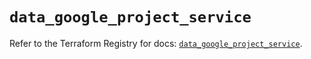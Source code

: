 # `data_google_project_service`

Refer to the Terraform Registry for docs: [`data_google_project_service`](https://registry.terraform.io/providers/hashicorp/google/6.43.0/docs/data-sources/project_service).
